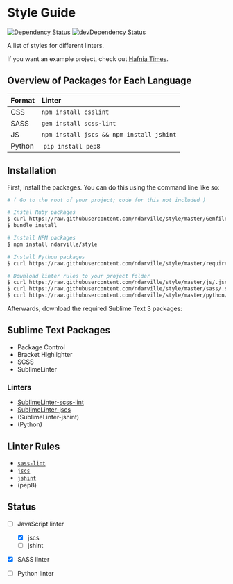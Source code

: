 Style Guide
===========
[![Dependency Status](https://gemnasium.com/ndarville/style.svg)](https://gemnasium.com/ndarville/style) [![devDependency Status](https://david-dm.org/ndarville/style/dev-status.svg)](https://david-dm.org/ndarville/style#info=devDependencies)

A list of styles for different linters.

If you want an example project, check out [Hafnia Times][hafnia].

Overview of Packages for Each Language
--------------------------------------
 Format | Linter
:-------|:-----------------------------------------
 CSS    | `npm install csslint`
 SASS   | `gem install scss-lint`
 JS     | `npm install jscs && npm install jshint`
 Python | `pip install pep8`

Installation
------------
First, install the packages. You can do this using the command line like so:

```sh
# ( Go to the root of your project; code for this not included )

# Instal Ruby packages
$ curl https://raw.githubusercontent.com/ndarville/style/master/Gemfile > Gemfile
$ bundle install

# Install NPM packages
$ npm install ndarville/style

# Install Python packages
$ curl https://raw.githubusercontent.com/ndarville/style/master/requirements.txt > requirements.txt

# Download linter rules to your project folder
$ curl https://raw.githubusercontent.com/ndarville/style/master/js/.jscsrc > .jscsrc
$ curl https://raw.githubusercontent.com/ndarville/style/master/sass/.scss-lint.yml > .scss-lint.yml
$ curl https://raw.githubusercontent.com/ndarville/style/master/python/.pep8 > .pep8
```

Afterwards, download the required Sublime Text 3 packages:

Sublime Text Packages
---------------------
* Package Control
* Bracket Highlighter
* SCSS
* SublimeLinter

### Linters ###
* [SublimeLinter-scss-lint](https://github.com/attenzione/SublimeLinter-scss-lint)
* [SublimeLinter-jscs](https://github.com/SublimeLinter/SublimeLinter-jscs)
* (SublimeLinter-jshint)
* (Python)

Linter Rules
------------
* [`sass-lint`](https://github.com/causes/scss-lint/blob/master/lib/scss_lint/linter/README.md)
* [`jscs`](http://jscs.info/rules)
* [`jshint`](http://jshint.com/docs/options/)
* (pep8)

Status
------
- [ ] JavaScript linter
    - [x] jscs
    - [ ] jshint
- [x] SASS linter
- [ ] Python linter


[hafnia]: https://github.com/hafniatimes/hafniatimes.github.io
